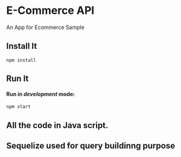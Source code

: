 # E-Commerce API

An App for Ecommerce Sample
## Install It
```
npm install
```

## Run It
#### Run in *development* mode:

```
npm start
```
## All the code in Java script. 
## Sequelize used for query buildinng purpose
